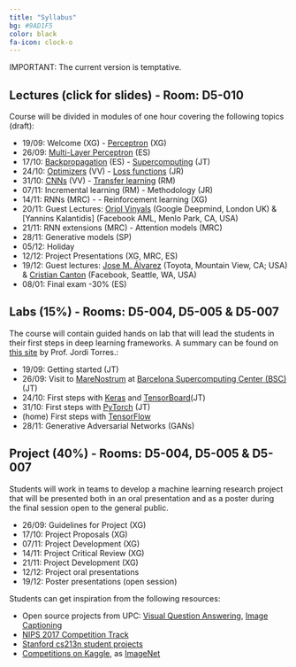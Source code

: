 ```yaml
---
title: "Syllabus"
bg: #9AD1F5
color: black
fa-icon: clock-o
---
```


IMPORTANT: The current version is temptative.

## Lectures (click for slides) - Room: D5-010

Course will be divided in modules of one hour covering the following topics (draft):

* 19/09: Welcome (XG) - [Perceptron][d1l2-slides] (XG)
* 26/09: [Multi-Layer Perceptron][d2l1-slides] (ES)
* 17/10: [Backpropagation][d3l1-slides] (ES) - [Supercomputing][d3l2-slides] (JT)
* 24/10: [Optimizers][d4l1-slides] (VV) - [Loss functions][d4l2-slides] (JR)
* 31/10: [CNNs][d5l1-slides] (VV) - [Transfer learning][d5l2-slides] (RM)
* 07/11: Incremental learning (RM) - Methodology (JR)
* 14/11: RNNs (MRC) - - Reinforcement learning (XG)
* 20/11: Guest Lectures: [Oriol Vinyals][OriolVinyals] (Google Deepmind, London UK) & [Yannins Kalantidis] (Facebook AML, Menlo Park, CA, USA)
* 21/11: RNN extensions (MRC) - Attention models (MRC) 
* 28/11: Generative models (SP)
* 05/12: Holiday
* 12/12: Project Presentations (XG, MRC, ES)
* 19/12: Guest lectures: [Jose M. Álvarez][JoseMAlvarez] (Toyota, Mountain View, CA; USA) & [Cristian Canton][CristianCanton] (Facebook, Seattle, WA, USA)
* 08/01: Final exam -30% (ES)

[d1l2-slides]: https://www.slideshare.net/xavigiro/the-perceptron-audio-and-vision-d1l2-2017-upc-deep-learning-for-artificial-intelligence
[d2l1-slides]: https://www.slideshare.net/xavigiro/multilayer-perceptron-dlai-d1l2-2017-upc-deep-learning-for-artificial-intelligence
[d3l1-slides]: https://www.slideshare.net/xavigiro/backpropagation-dlai-d3l1-2017-upc-deep-learning-for-artificial-intelligence
[d3l2-slides]: https://www.slideshare.net/xavigiro/why-supercomputing-matters-to-deep-learning-dlai-d3l2-2017-upc-deep-learning-for-artificial-intelligence
[d4l1-slides]: https://www.slideshare.net/xavigiro/optimization-dlai-d4l1-2017-upc-deep-learning-for-artificial-intelligence
[d4l2-slides]: https://www.slideshare.net/xavigiro/loss-functions-dlai-d4l2-2017-upc-deep-learning-for-artificial-intelligence/1
[d5l1-slides]: https://www.slideshare.net/xavigiro/convolutional-neural-networks-dlai-d5l2-2017-upc-deep-learning-for-artificial-intelligence
[d5l2-slides]: https://www.slideshare.net/xavigiro/transfer-learning-and-domain-adaptation-dlai-d5l2-2017-upc-deep-learning-for-artificial-intelligence

[YannisKalantidis]: http://www.skamalas.com/
[OriolVinyals]: https://research.google.com/pubs/OriolVinyals.html
[JoseMAlvarez]: http://josemalvarez.net/
[CristianCanton]: https://cristiancanton.github.io/

## Labs (15%) - Rooms: D5-004, D5-005 & D5-007
The course will contain guided hands on lab that will lead the students in their first steps in deep learning frameworks. A summary can be found on [this site](http://jorditorres.org/research-teaching/teaching-activity/dlai-met-2017/) by Prof. Jordi Torres.:

* 19/09: Getting started (JT)
* 26/09: Visit to [MareNostrum](https://www.bsc.es/innovation-and-services/supercomputers-and-facilities/marenostrum) at [Barcelona Supercomputing Center (BSC)](https://www.bsc.es/) (JT)
* 24/10: First steps with [Keras](https://keras.io/) and [TensorBoard](https://www.tensorflow.org/get_started/summaries_and_tensorboard)(JT)
* 31/10: First steps with [PyTorch](http://pytorch.org/) (JT)
* (home) First steps with [TensorFlow](https://www.tensorflow.org/)
* 28/11: Generative Adversarial Networks (GANs)

## Project (40%) - Rooms: D5-004, D5-005 & D5-007

Students will work in teams to develop a machine learning research project that will be presented both in an oral presentation and as a poster during the final session open to the general public. 

* 26/09: Guidelines for Project (XG)
* 17/10: Project Proposals (XG)
* 07/11: Project Development (XG)
* 14/11: Project Critical Review (XG)
* 21/11: Project Development (XG)
* 12/12: Project oral presentations
* 19/12: Poster presentations (open session)

Students can get inspiration from the following resources:

* Open source projects from UPC: [Visual Question Answering](http://imatge-upc.github.io/vqa-2016-cvprw/), [Image Captioning](https://github.com/amaiasalvador/imcap_keras)
* [NIPS 2017 Competition Track](https://nips.cc/Conferences/2017/CompetitionTrack)
* [Stanford cs213n student projects](http://cs231n.stanford.edu/reports.html)
* [Competitions on Kaggle](https://www.kaggle.com/competitions), as [ImageNet](https://www.kaggle.com/c/imagenet-object-localization-challenge)
